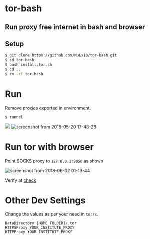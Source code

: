 # tor-bash
## Run proxy free internet in bash and browser

## Setup
```bash
$ git clone https://github.com/MuLx10/tor-bash.git
$ cd tor-bash
$ bash install.tor.sh
$ cd ..
$ rm -rf tor-bash
```

# Run

Remove proxies exported in environment.
```bash
$ tunnel
```
![](https://user-images.githubusercontent.com/23444642/40278810-d0c2c5ec-5c55-11e8-893b-ab04e4cdc94a.png)
![screenshot from 2018-05-20 17-48-28](https://user-images.githubusercontent.com/23444642/40278833-0eadcbc2-5c56-11e8-8faf-69db5a6ad6a1.png)


# Run tor with browser
 Point SOCKS proxy to `127.0.0.1:9050` as shown
 
![screenshot from 2018-06-02 01-13-44](https://user-images.githubusercontent.com/23444642/40860217-41856e46-6602-11e8-9670-0cbd88f6532a.png)

Verify at [check](https://check.torproject.org/)

# Other Dev Settings

Change the values as per your need in `torrc`.
```
DataDirectory {HOME_FOLDER}/.tor
HTTPSProxy YOUR_INSTITUTE_PROXY
HTTPProxy YOUR_INSTITUTE_PROXY
```

